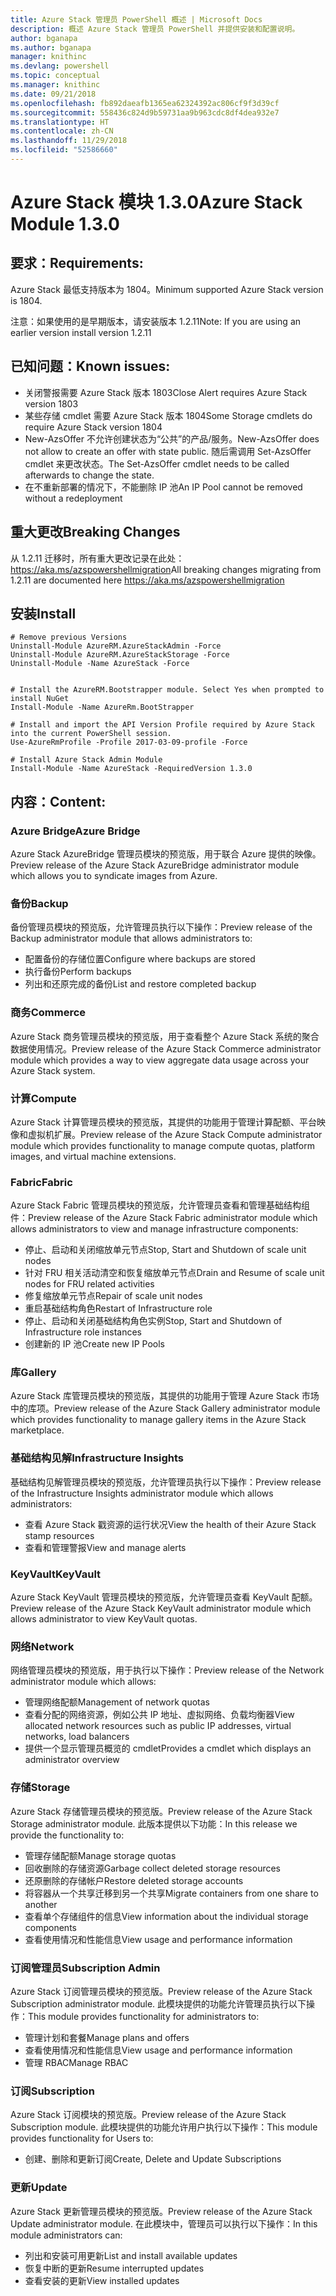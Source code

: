 ```yaml
---
title: Azure Stack 管理员 PowerShell 概述 | Microsoft Docs
description: 概述 Azure Stack 管理员 PowerShell 并提供安装和配置说明。
author: bganapa
ms.author: bganapa
manager: knithinc
ms.devlang: powershell
ms.topic: conceptual
ms.manager: knithinc
ms.date: 09/21/2018
ms.openlocfilehash: fb892daeafb1365ea62324392ac806cf9f3d39cf
ms.sourcegitcommit: 558436c824d9b59731aa9b963cdc8df4dea932e7
ms.translationtype: HT
ms.contentlocale: zh-CN
ms.lasthandoff: 11/29/2018
ms.locfileid: "52586660"
---
```

# <a name="azure-stack-module-130"></a><span data-ttu-id="e4e71-103">Azure Stack 模块 1.3.0</span><span class="sxs-lookup"><span data-stu-id="e4e71-103">Azure Stack Module 1.3.0</span></span>

## <a name="requirements"></a><span data-ttu-id="e4e71-104">要求：</span><span class="sxs-lookup"><span data-stu-id="e4e71-104">Requirements:</span></span>
<span data-ttu-id="e4e71-105">Azure Stack 最低支持版本为 1804。</span><span class="sxs-lookup"><span data-stu-id="e4e71-105">Minimum supported Azure Stack version is 1804.</span></span>

<span data-ttu-id="e4e71-106">注意：如果使用的是早期版本，请安装版本 1.2.11</span><span class="sxs-lookup"><span data-stu-id="e4e71-106">Note: If you are using an earlier version install version 1.2.11</span></span>

## <a name="known-issues"></a><span data-ttu-id="e4e71-107">已知问题：</span><span class="sxs-lookup"><span data-stu-id="e4e71-107">Known issues:</span></span>

- <span data-ttu-id="e4e71-108">关闭警报需要 Azure Stack 版本 1803</span><span class="sxs-lookup"><span data-stu-id="e4e71-108">Close Alert requires Azure Stack version 1803</span></span>
- <span data-ttu-id="e4e71-109">某些存储 cmdlet 需要 Azure Stack 版本 1804</span><span class="sxs-lookup"><span data-stu-id="e4e71-109">Some Storage cmdlets do require Azure Stack version 1804</span></span>
- <span data-ttu-id="e4e71-110">New-AzsOffer 不允许创建状态为“公共”的产品/服务。</span><span class="sxs-lookup"><span data-stu-id="e4e71-110">New-AzsOffer does not allow to create an offer with state public.</span></span> <span data-ttu-id="e4e71-111">随后需调用 Set-AzsOffer cmdlet 来更改状态。</span><span class="sxs-lookup"><span data-stu-id="e4e71-111">The Set-AzsOffer cmdlet needs to be called afterwards to change the state.</span></span>
- <span data-ttu-id="e4e71-112">在不重新部署的情况下，不能删除 IP 池</span><span class="sxs-lookup"><span data-stu-id="e4e71-112">An IP Pool cannot be removed without a redeployment</span></span>

## <a name="breaking-changes"></a><span data-ttu-id="e4e71-113">重大更改</span><span class="sxs-lookup"><span data-stu-id="e4e71-113">Breaking Changes</span></span>
<span data-ttu-id="e4e71-114">从 1.2.11 迁移时，所有重大更改记录在此处： https://aka.ms/azspowershellmigration</span><span class="sxs-lookup"><span data-stu-id="e4e71-114">All breaking changes migrating from 1.2.11 are documented here https://aka.ms/azspowershellmigration</span></span>

## <a name="install"></a><span data-ttu-id="e4e71-115">安装</span><span class="sxs-lookup"><span data-stu-id="e4e71-115">Install</span></span>
```
# Remove previous Versions
Uninstall-Module AzureRM.AzureStackAdmin -Force
Uninstall-Module AzureRM.AzureStackStorage -Force
Uninstall-Module -Name AzureStack -Force 


# Install the AzureRM.Bootstrapper module. Select Yes when prompted to install NuGet
Install-Module -Name AzureRm.BootStrapper

# Install and import the API Version Profile required by Azure Stack into the current PowerShell session.
Use-AzureRmProfile -Profile 2017-03-09-profile -Force

# Install Azure Stack Admin Module
Install-Module -Name AzureStack -RequiredVersion 1.3.0
```
## <a name="content"></a><span data-ttu-id="e4e71-116">内容：</span><span class="sxs-lookup"><span data-stu-id="e4e71-116">Content:</span></span>
### <a name="azure-bridge"></a><span data-ttu-id="e4e71-117">Azure Bridge</span><span class="sxs-lookup"><span data-stu-id="e4e71-117">Azure Bridge</span></span>
<span data-ttu-id="e4e71-118">Azure Stack AzureBridge 管理员模块的预览版，用于联合 Azure 提供的映像。</span><span class="sxs-lookup"><span data-stu-id="e4e71-118">Preview release of the Azure Stack AzureBridge administrator module which allows you to syndicate images from Azure.</span></span>

### <a name="backup"></a><span data-ttu-id="e4e71-119">备份</span><span class="sxs-lookup"><span data-stu-id="e4e71-119">Backup</span></span>
<span data-ttu-id="e4e71-120">备份管理员模块的预览版，允许管理员执行以下操作：</span><span class="sxs-lookup"><span data-stu-id="e4e71-120">Preview release of the Backup administrator module that allows administrators to:</span></span>
- <span data-ttu-id="e4e71-121">配置备份的存储位置</span><span class="sxs-lookup"><span data-stu-id="e4e71-121">Configure where backups are stored</span></span>
- <span data-ttu-id="e4e71-122">执行备份</span><span class="sxs-lookup"><span data-stu-id="e4e71-122">Perform backups</span></span>
- <span data-ttu-id="e4e71-123">列出和还原完成的备份</span><span class="sxs-lookup"><span data-stu-id="e4e71-123">List and restore completed backup</span></span>

### <a name="commerce"></a><span data-ttu-id="e4e71-124">商务</span><span class="sxs-lookup"><span data-stu-id="e4e71-124">Commerce</span></span>
<span data-ttu-id="e4e71-125">Azure Stack 商务管理员模块的预览版，用于查看整个 Azure Stack 系统的聚合数据使用情况。</span><span class="sxs-lookup"><span data-stu-id="e4e71-125">Preview release of the Azure Stack Commerce administrator module which provides a way to view aggregate data usage across your Azure Stack system.</span></span>

### <a name="compute"></a><span data-ttu-id="e4e71-126">计算</span><span class="sxs-lookup"><span data-stu-id="e4e71-126">Compute</span></span>
<span data-ttu-id="e4e71-127">Azure Stack 计算管理员模块的预览版，其提供的功能用于管理计算配额、平台映像和虚拟机扩展。</span><span class="sxs-lookup"><span data-stu-id="e4e71-127">Preview release of the Azure Stack Compute administrator module which provides functionality to manage compute quotas, platform images, and virtual machine extensions.</span></span>

### <a name="fabric"></a><span data-ttu-id="e4e71-128">Fabric</span><span class="sxs-lookup"><span data-stu-id="e4e71-128">Fabric</span></span>
<span data-ttu-id="e4e71-129">Azure Stack Fabric 管理员模块的预览版，允许管理员查看和管理基础结构组件：</span><span class="sxs-lookup"><span data-stu-id="e4e71-129">Preview release of the Azure Stack Fabric administrator module which allows administrators to view and manage infrastructure components:</span></span>
- <span data-ttu-id="e4e71-130">停止、启动和关闭缩放单元节点</span><span class="sxs-lookup"><span data-stu-id="e4e71-130">Stop, Start and Shutdown of scale unit nodes</span></span>
- <span data-ttu-id="e4e71-131">针对 FRU 相关活动清空和恢复缩放单元节点</span><span class="sxs-lookup"><span data-stu-id="e4e71-131">Drain and Resume of scale unit nodes for FRU related activities</span></span>
- <span data-ttu-id="e4e71-132">修复缩放单元节点</span><span class="sxs-lookup"><span data-stu-id="e4e71-132">Repair of scale unit nodes</span></span>
- <span data-ttu-id="e4e71-133">重启基础结构角色</span><span class="sxs-lookup"><span data-stu-id="e4e71-133">Restart of Infrastructure role</span></span>
- <span data-ttu-id="e4e71-134">停止、启动和关闭基础结构角色实例</span><span class="sxs-lookup"><span data-stu-id="e4e71-134">Stop, Start and Shutdown of Infrastructure role instances</span></span>
- <span data-ttu-id="e4e71-135">创建新的 IP 池</span><span class="sxs-lookup"><span data-stu-id="e4e71-135">Create new IP Pools</span></span>


### <a name="gallery"></a><span data-ttu-id="e4e71-136">库</span><span class="sxs-lookup"><span data-stu-id="e4e71-136">Gallery</span></span>
<span data-ttu-id="e4e71-137">Azure Stack 库管理员模块的预览版，其提供的功能用于管理 Azure Stack 市场中的库项。</span><span class="sxs-lookup"><span data-stu-id="e4e71-137">Preview release of the Azure Stack Gallery administrator module which provides functionality to manage gallery items in the Azure Stack marketplace.</span></span>

### <a name="infrastructure-insights"></a><span data-ttu-id="e4e71-138">基础结构见解</span><span class="sxs-lookup"><span data-stu-id="e4e71-138">Infrastructure Insights</span></span>
<span data-ttu-id="e4e71-139">基础结构见解管理员模块的预览版，允许管理员执行以下操作：</span><span class="sxs-lookup"><span data-stu-id="e4e71-139">Preview release of the Infrastructure Insights administrator module which allows administrators:</span></span>
- <span data-ttu-id="e4e71-140">查看 Azure Stack 戳资源的运行状况</span><span class="sxs-lookup"><span data-stu-id="e4e71-140">View the health of their Azure Stack stamp resources</span></span>
- <span data-ttu-id="e4e71-141">查看和管理警报</span><span class="sxs-lookup"><span data-stu-id="e4e71-141">View and manage alerts</span></span>

### <a name="keyvault"></a><span data-ttu-id="e4e71-142">KeyVault</span><span class="sxs-lookup"><span data-stu-id="e4e71-142">KeyVault</span></span>
<span data-ttu-id="e4e71-143">Azure Stack KeyVault 管理员模块的预览版，允许管理员查看 KeyVault 配额。</span><span class="sxs-lookup"><span data-stu-id="e4e71-143">Preview release of the Azure Stack KeyVault administrator module which allows administrator to view KeyVault quotas.</span></span>

### <a name="network"></a><span data-ttu-id="e4e71-144">网络</span><span class="sxs-lookup"><span data-stu-id="e4e71-144">Network</span></span>
<span data-ttu-id="e4e71-145">网络管理员模块的预览版，用于执行以下操作：</span><span class="sxs-lookup"><span data-stu-id="e4e71-145">Preview release of the Network administrator module which allows:</span></span>
- <span data-ttu-id="e4e71-146">管理网络配额</span><span class="sxs-lookup"><span data-stu-id="e4e71-146">Management of network quotas</span></span>
- <span data-ttu-id="e4e71-147">查看分配的网络资源，例如公共 IP 地址、虚拟网络、负载均衡器</span><span class="sxs-lookup"><span data-stu-id="e4e71-147">View allocated network resources such as public IP addresses, virtual networks, load balancers</span></span>
- <span data-ttu-id="e4e71-148">提供一个显示管理员概览的 cmdlet</span><span class="sxs-lookup"><span data-stu-id="e4e71-148">Provides a cmdlet which displays an administrator overview</span></span>

### <a name="storage"></a><span data-ttu-id="e4e71-149">存储</span><span class="sxs-lookup"><span data-stu-id="e4e71-149">Storage</span></span>
<span data-ttu-id="e4e71-150">Azure Stack 存储管理员模块的预览版。</span><span class="sxs-lookup"><span data-stu-id="e4e71-150">Preview release of the Azure Stack Storage administrator module.</span></span>  <span data-ttu-id="e4e71-151">此版本提供以下功能：</span><span class="sxs-lookup"><span data-stu-id="e4e71-151">In this release we provide the functionality to:</span></span>
- <span data-ttu-id="e4e71-152">管理存储配额</span><span class="sxs-lookup"><span data-stu-id="e4e71-152">Manage storage quotas</span></span>
- <span data-ttu-id="e4e71-153">回收删除的存储资源</span><span class="sxs-lookup"><span data-stu-id="e4e71-153">Garbage collect deleted storage resources</span></span>
- <span data-ttu-id="e4e71-154">还原删除的存储帐户</span><span class="sxs-lookup"><span data-stu-id="e4e71-154">Restore deleted storage accounts</span></span>
- <span data-ttu-id="e4e71-155">将容器从一个共享迁移到另一个共享</span><span class="sxs-lookup"><span data-stu-id="e4e71-155">Migrate containers from one share to another</span></span>
- <span data-ttu-id="e4e71-156">查看单个存储组件的信息</span><span class="sxs-lookup"><span data-stu-id="e4e71-156">View information about the individual storage components</span></span>
- <span data-ttu-id="e4e71-157">查看使用情况和性能信息</span><span class="sxs-lookup"><span data-stu-id="e4e71-157">View usage and performance information</span></span>

### <a name="subscription-admin"></a><span data-ttu-id="e4e71-158">订阅管理员</span><span class="sxs-lookup"><span data-stu-id="e4e71-158">Subscription Admin</span></span>
<span data-ttu-id="e4e71-159">Azure Stack 订阅管理员模块的预览版。</span><span class="sxs-lookup"><span data-stu-id="e4e71-159">Preview release of the Azure Stack Subscription administrator module.</span></span>  <span data-ttu-id="e4e71-160">此模块提供的功能允许管理员执行以下操作：</span><span class="sxs-lookup"><span data-stu-id="e4e71-160">This module provides functionality for administrators to:</span></span>
- <span data-ttu-id="e4e71-161">管理计划和套餐</span><span class="sxs-lookup"><span data-stu-id="e4e71-161">Manage plans and offers</span></span>
- <span data-ttu-id="e4e71-162">查看使用情况和性能信息</span><span class="sxs-lookup"><span data-stu-id="e4e71-162">View usage and performance information</span></span>
- <span data-ttu-id="e4e71-163">管理 RBAC</span><span class="sxs-lookup"><span data-stu-id="e4e71-163">Manage RBAC</span></span>

### <a name="subscription"></a><span data-ttu-id="e4e71-164">订阅</span><span class="sxs-lookup"><span data-stu-id="e4e71-164">Subscription</span></span>
<span data-ttu-id="e4e71-165">Azure Stack 订阅模块的预览版。</span><span class="sxs-lookup"><span data-stu-id="e4e71-165">Preview release of the Azure Stack Subscription module.</span></span>  <span data-ttu-id="e4e71-166">此模块提供的功能允许用户执行以下操作：</span><span class="sxs-lookup"><span data-stu-id="e4e71-166">This module provides functionality for Users to:</span></span>
- <span data-ttu-id="e4e71-167">创建、删除和更新订阅</span><span class="sxs-lookup"><span data-stu-id="e4e71-167">Create, Delete and Update Subscriptions</span></span>

### <a name="update"></a><span data-ttu-id="e4e71-168">更新</span><span class="sxs-lookup"><span data-stu-id="e4e71-168">Update</span></span>
<span data-ttu-id="e4e71-169">Azure Stack 更新管理员模块的预览版。</span><span class="sxs-lookup"><span data-stu-id="e4e71-169">Preview release of the Azure Stack Update administrator module.</span></span>  <span data-ttu-id="e4e71-170">在此模块中，管理员可以执行以下操作：</span><span class="sxs-lookup"><span data-stu-id="e4e71-170">In this module administrators can:</span></span>
- <span data-ttu-id="e4e71-171">列出和安装可用更新</span><span class="sxs-lookup"><span data-stu-id="e4e71-171">List and install available updates</span></span>
- <span data-ttu-id="e4e71-172">恢复中断的更新</span><span class="sxs-lookup"><span data-stu-id="e4e71-172">Resume interrupted updates</span></span>
- <span data-ttu-id="e4e71-173">查看安装的更新</span><span class="sxs-lookup"><span data-stu-id="e4e71-173">View installed updates</span></span>
